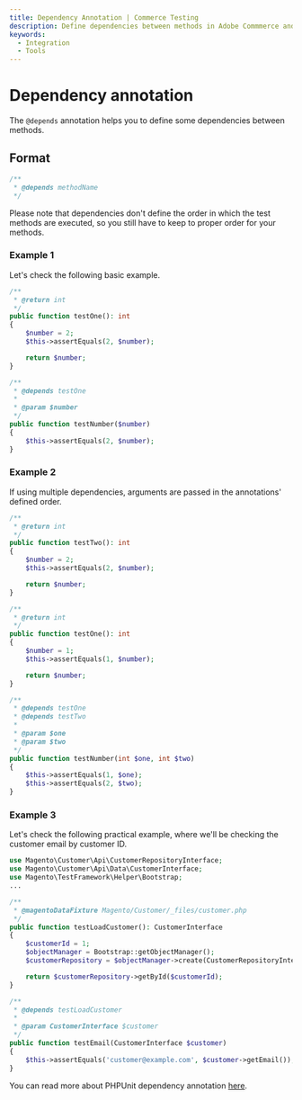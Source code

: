 ```yaml
---
title: Dependency Annotation | Commerce Testing
description: Define dependencies between methods in Adobe Commmerce and Magento Open Source test environments with this DocBlock annotation.
keywords:
  - Integration
  - Tools
---
```


# Dependency annotation

The `@depends` annotation helps you to define some dependencies between methods.

## Format

```php
/**
 * @depends methodName
 */
```

<InlineAlert variant="warning" slots="text" />

Please note that dependencies don't define the order in which the test methods are executed, so you still have to keep to proper order for your methods.

### Example 1

Let's check the following basic example.

```php
/**
 * @return int
 */
public function testOne(): int
{
    $number = 2;
    $this->assertEquals(2, $number);

    return $number;
}

/**
 * @depends testOne
 *
 * @param $number
 */
public function testNumber($number)
{
    $this->assertEquals(2, $number);
}
```

### Example 2

<InlineAlert variant="info" slots="text" />

If using multiple dependencies, arguments are passed in the annotations' defined order.

```php
/**
 * @return int
 */
public function testTwo(): int
{
    $number = 2;
    $this->assertEquals(2, $number);

    return $number;
}

/**
 * @return int
 */
public function testOne(): int
{
    $number = 1;
    $this->assertEquals(1, $number);

    return $number;
}

/**
 * @depends testOne
 * @depends testTwo
 *
 * @param $one
 * @param $two
 */
public function testNumber(int $one, int $two)
{
    $this->assertEquals(1, $one);
    $this->assertEquals(2, $two);
}
```

### Example 3

Let's check the following practical example, where we'll be checking the customer email by customer ID.

```php
use Magento\Customer\Api\CustomerRepositoryInterface;
use Magento\Customer\Api\Data\CustomerInterface;
use Magento\TestFramework\Helper\Bootstrap;
...

/**
 * @magentoDataFixture Magento/Customer/_files/customer.php
 */
public function testLoadCustomer(): CustomerInterface
{
    $customerId = 1;
    $objectManager = Bootstrap::getObjectManager();
    $customerRepository = $objectManager->create(CustomerRepositoryInterface::class);

    return $customerRepository->getById($customerId);
}

/**
 * @depends testLoadCustomer
 *
 * @param CustomerInterface $customer
 */
public function testEmail(CustomerInterface $customer)
{
    $this->assertEquals('customer@example.com', $customer->getEmail());
}
```

You can read more about PHPUnit dependency annotation [here](https://phpunit.readthedocs.io/en/8.2/annotations.html#depends).
